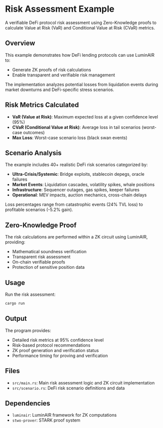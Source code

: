 # Risk Assessment Example

A verifiable DeFi protocol risk assessment using Zero-Knowledge proofs to calculate Value at Risk (VaR) and Conditional Value at Risk (CVaR) metrics.

## Overview

This example demonstrates how DeFi lending protocols can use LuminAIR to:
- Generate ZK proofs of risk calculations  
- Enable transparent and verifiable risk management

The implementation analyzes potential losses from liquidation events during market downturns and DeFi-specific stress scenarios.

## Risk Metrics Calculated

- **VaR (Value at Risk)**: Maximum expected loss at a given confidence level (95%)
- **CVaR (Conditional Value at Risk)**: Average loss in tail scenarios (worst-case outcomes)  
- **Max Loss**: Worst-case scenario loss (black swan events)

## Scenario Analysis

The example includes 40+ realistic DeFi risk scenarios categorized by:

- **Ultra-Crisis/Systemic**: Bridge exploits, stablecoin depegs, oracle failures
- **Market Events**: Liquidation cascades, volatility spikes, whale positions
- **Infrastructure**: Sequencer outages, gas spikes, keeper failures
- **Operational**: MEV impacts, auction mechanics, cross-chain delays

Loss percentages range from catastrophic events (24% TVL loss) to profitable scenarios (-5.2% gain).

## Zero-Knowledge Proof

The risk calculations are performed within a ZK circuit using LuminAIR, providing:
- Mathematical soundness verification
- Transparent risk assessment
- On-chain verifiable proofs
- Protection of sensitive position data

## Usage

Run the risk assessment:

```bash
cargo run
```

## Output

The program provides:
- Detailed risk metrics at 95% confidence level
- Risk-based protocol recommendations
- ZK proof generation and verification status
- Performance timing for proving and verification

## Files

- `src/main.rs`: Main risk assessment logic and ZK circuit implementation
- `src/scenario.rs`: DeFi risk scenario definitions and data

## Dependencies

- `luminair`: LuminAIR framework for ZK computations
- `stwo-prover`: STARK proof system